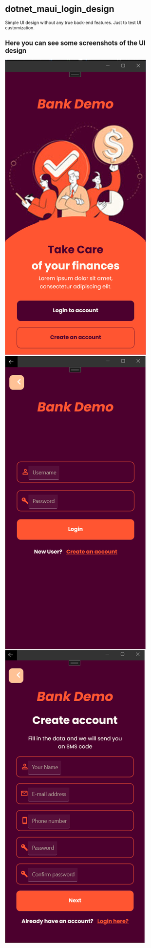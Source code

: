 # dotnet_maui_login_design
Simple UI design without any true back-end features. Just to test UI customization.

## Here you can see some screenshots of the UI design

<img src="./img/Capture.png" />
<img src="./img/Capture2.png" />
<img src="./img/Capture3.png" />
